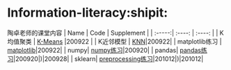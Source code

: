 # Information-literacy:shipit:
陶卓老师的课堂内容
| Name | Code | Supplement |
| :-----:| :----: | :----: |
| K均值聚类 | [K-Means](https://github.com/feiji110/002_Information-literacy/blob/master/200921k-Means.py)  |200922 |
| K近邻模型 | [KNN](https://github.com/feiji110/002_Information-literacy/blob/master/200918_KNN.py)|200922|
| matplotlib练习 | [matplotlib](https://github.com/feiji110/002_Information-literacy/blob/master/matplotlib.py)|200922|
| numpy| [numpy练习](https://github.com/feiji110/002_Information-literacy/blob/master/200920numpy.py)|200920|
| pandas| [pandas练习](https://github.com/feiji110/002_Information-literacy/blob/master/200928pandas.py)|200920|)|200928|
| sklearn| [preprocessing练习](https://github.com/feiji110/002_Information-literacy/blob/master/201012preprocessing.ipynb)|201012|)|201012|
